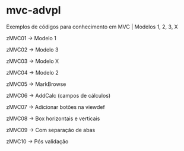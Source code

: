 # mvc-advpl
Exemplos de códigos para conhecimento em MVC | Modelos 1, 2, 3, X

zMVC01 -> Modelo 1

zMVC02 -> Modelo 3

zMVC03 -> Modelo X

zMVC04 -> Modelo 2

zMVC05 -> MarkBrowse

zMVC06 -> AddCalc (campos de cálculos)

zMVC07 -> Adicionar botões na viewdef

zMVC08 -> Box horizontais e verticais

zMVC09 -> Com separação de abas

zMVC10 -> Pós validação
